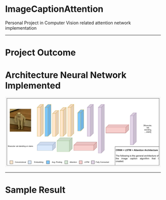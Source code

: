 # ImageCaptionAttention
Personal Project in Computer Vision related attention network implementation
***

# Project Outcome

# Architecture Neural Network Implemented
![](https://github.com/NnA301023/ImageCaptionAttention/blob/main/WhatsApp%20Image%202022-08-03%20at%2014.32.08.jpeg)
***

# Sample Result
